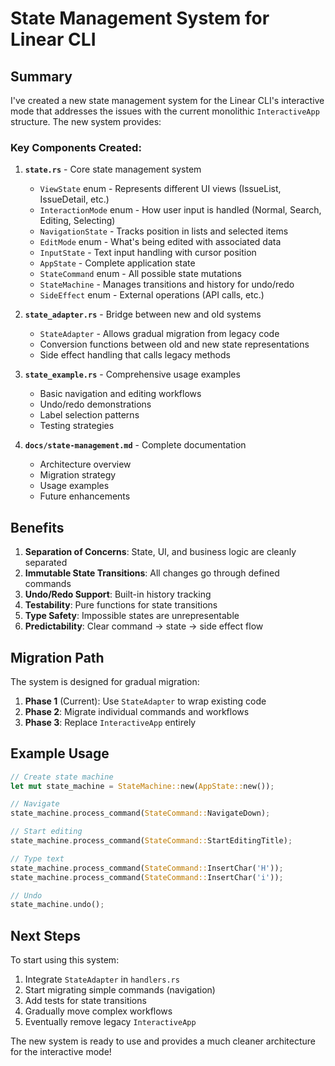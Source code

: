 # State Management System for Linear CLI

## Summary

I've created a new state management system for the Linear CLI's interactive mode that addresses the issues with the current monolithic `InteractiveApp` structure. The new system provides:

### Key Components Created:

1. **`state.rs`** - Core state management system
   - `ViewState` enum - Represents different UI views (IssueList, IssueDetail, etc.)
   - `InteractionMode` enum - How user input is handled (Normal, Search, Editing, Selecting)
   - `NavigationState` - Tracks position in lists and selected items
   - `EditMode` enum - What's being edited with associated data
   - `InputState` - Text input handling with cursor position
   - `AppState` - Complete application state
   - `StateCommand` enum - All possible state mutations
   - `StateMachine` - Manages transitions and history for undo/redo
   - `SideEffect` enum - External operations (API calls, etc.)

2. **`state_adapter.rs`** - Bridge between new and old systems
   - `StateAdapter` - Allows gradual migration from legacy code
   - Conversion functions between old and new state representations
   - Side effect handling that calls legacy methods

3. **`state_example.rs`** - Comprehensive usage examples
   - Basic navigation and editing workflows
   - Undo/redo demonstrations
   - Label selection patterns
   - Testing strategies

4. **`docs/state-management.md`** - Complete documentation
   - Architecture overview
   - Migration strategy
   - Usage examples
   - Future enhancements

## Benefits

1. **Separation of Concerns**: State, UI, and business logic are cleanly separated
2. **Immutable State Transitions**: All changes go through defined commands
3. **Undo/Redo Support**: Built-in history tracking
4. **Testability**: Pure functions for state transitions
5. **Type Safety**: Impossible states are unrepresentable
6. **Predictability**: Clear command → state → side effect flow

## Migration Path

The system is designed for gradual migration:

1. **Phase 1** (Current): Use `StateAdapter` to wrap existing code
2. **Phase 2**: Migrate individual commands and workflows
3. **Phase 3**: Replace `InteractiveApp` entirely

## Example Usage

```rust
// Create state machine
let mut state_machine = StateMachine::new(AppState::new());

// Navigate
state_machine.process_command(StateCommand::NavigateDown);

// Start editing
state_machine.process_command(StateCommand::StartEditingTitle);

// Type text
state_machine.process_command(StateCommand::InsertChar('H'));
state_machine.process_command(StateCommand::InsertChar('i'));

// Undo
state_machine.undo();
```

## Next Steps

To start using this system:

1. Integrate `StateAdapter` in `handlers.rs`
2. Start migrating simple commands (navigation)
3. Add tests for state transitions
4. Gradually move complex workflows
5. Eventually remove legacy `InteractiveApp`

The new system is ready to use and provides a much cleaner architecture for the interactive mode!